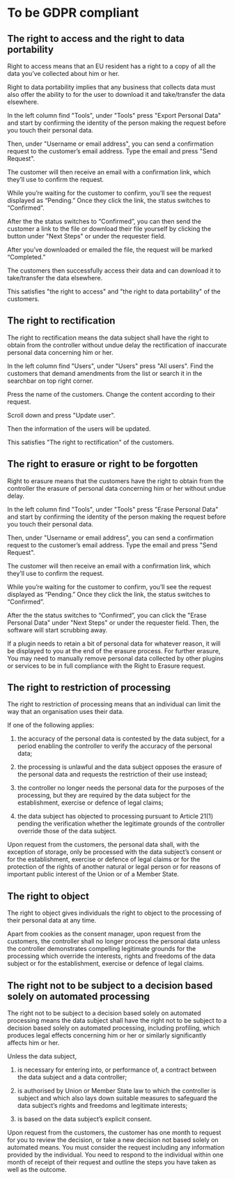 # To be GDPR compliant

## The right to access and the right to data portability
Right to access means that an EU resident has a right to a copy of all the data you’ve collected about him or her.

Right to data portability implies that any business that collects data must also offer the ability to for the user to download it and take/transfer the data elsewhere.

In the left column find "Tools", under "Tools" press "Export Personal Data" and start by confirming the identity of the person making the request before you touch their personal data. 

Then, under "Username or email address",  you can send a confirmation request to the customer’s email address. Type the email and press "Send Request".

The customer will then receive an email with a confirmation link, which they’ll use to confirm the request.

While you’re waiting for the customer to confirm, you’ll see the request displayed as “Pending.” Once they click the link, the status switches to “Confirmed”.

After the the status switches to “Confirmed”, you can then send the customer a link to the file or download their file yourself by clicking the button under "Next Steps" or under the requester field. 

After you’ve downloaded or emailed the file, the request will be marked “Completed.”

The customers then successfully access their data and can download it to take/transfer the data elsewhere.

This satisfies "the right to access" and "the right to data portability" of the customers.

## The right to rectification
The right to rectification means the data subject shall have the right to obtain from the controller without undue delay the rectification of inaccurate personal data concerning him or her.

In the left column find "Users", under "Users" press "All users". Find the customers that demand amendments from the list or search it in the searchbar on top right corner. 

Press the name of the customers. Change the content according to their request. 

Scroll down and press "Update user".

Then the information of the users will be updated. 

This satisfies "The right to rectification" of the customers.


## The right to erasure or right to be forgotten
Right to erasure means that the customers have the right to obtain from the controller the erasure of personal data concerning him or her without undue delay.

In the left column find "Tools", under "Tools" press "Erase Personal Data" and start by confirming the identity of the person making the request before you touch their personal data. 

Then, under "Username or email address",  you can send a confirmation request to the customer’s email address. Type the email and press "Send Request".

The customer will then receive an email with a confirmation link, which they’ll use to confirm the request.

While you’re waiting for the customer to confirm, you’ll see the request displayed as “Pending.” Once they click the link, the status switches to “Confirmed”.

After the the status switches to “Confirmed”, you can click the "Erase Personal Data" under "Next Steps" or under the requester field. Then, the software will start scrubbing away.

If a plugin needs to retain a bit of personal data for whatever reason, it will be displayed to you at the end of the erasure process. For further erasure, You may need to manually remove personal data collected by other plugins or services to be in full compliance with the Right to Erasure request. 

## The right to restriction of processing
The right to restriction of processing means that an individual can limit the way that an organisation uses their data.

If one of the following applies:
1. the accuracy of the personal data is contested by the data subject, for a period enabling the controller to verify the accuracy of the personal data;

2. the processing is unlawful and the data subject opposes the erasure of the personal data and requests the restriction of their use instead;

3. the controller no longer needs the personal data for the purposes of the processing, but they are required by the data subject for the establishment, exercise or defence of legal claims;

4. the data subject has objected to processing pursuant to Article 21(1) pending the verification whether the legitimate grounds of the controller override those of the data subject.

Upon request from the customers, the personal data shall, with the exception of storage, only be processed with the data subject’s consent or for the establishment, exercise or defence of legal claims or for the protection of the rights of another natural or legal person or for reasons of important public interest of the Union or of a Member State.

## The right to object
The right to object gives individuals the right to object to the processing of their personal data at any time.

Apart from cookies as the consent manager, upon request from the customers, the controller shall no longer process the personal data unless the controller demonstrates compelling legitimate grounds for the processing which override the interests, rights and freedoms of the data subject or for the establishment, exercise or defence of legal claims.

## The right not to be subject to a decision based solely on automated processing
The right not to be subject to a decision based solely on automated processing means the data subject shall have the right not to be subject to a decision based solely on automated processing, including profiling, which produces legal effects concerning him or her or similarly significantly affects him or her.

Unless the data subject, 

1. is necessary for entering into, or performance of, a contract between the data subject and a data controller;

2. is authorised by Union or Member State law to which the controller is subject and which also lays down suitable measures to safeguard the data subject’s rights and freedoms and legitimate interests;

3. is based on the data subject’s explicit consent.

Upon request from the customers, the customer has one month to request for you to review the decision, or take a new decision not based solely on automated means. You must consider the request including any information provided by the individual. You need to respond to the individual within one month of receipt of their request and outline the steps you have taken as well as the outcome.